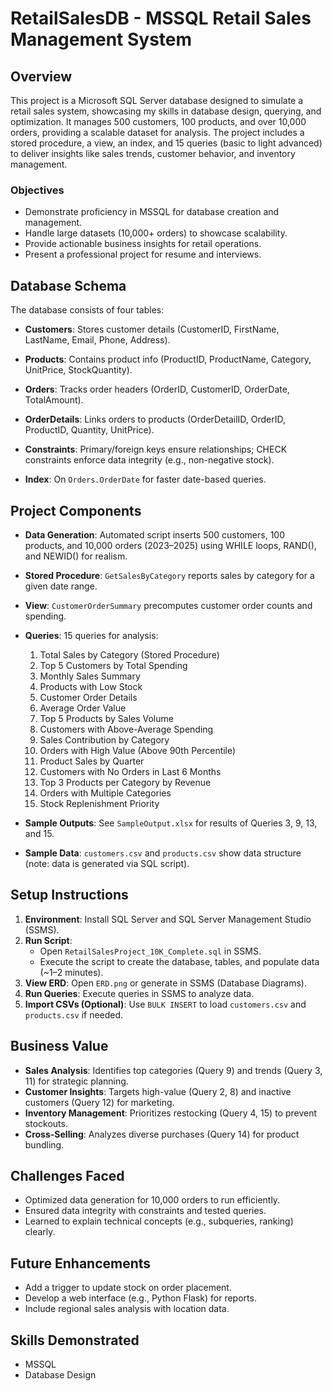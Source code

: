 # RetailSalesDB - MSSQL Retail Sales Management System

## Overview
This project is a Microsoft SQL Server database designed to simulate a retail sales system, showcasing my skills in database design, querying, and optimization. It manages 500 customers, 100 products, and over 10,000 orders, providing a scalable dataset for analysis. The project includes a stored procedure, a view, an index, and 15 queries (basic to light advanced) to deliver insights like sales trends, customer behavior, and inventory management.

### Objectives
- Demonstrate proficiency in MSSQL for database creation and management.
- Handle large datasets (10,000+ orders) to showcase scalability.
- Provide actionable business insights for retail operations.
- Present a professional project for resume and interviews.

## Database Schema
The database consists of four tables:
- **Customers**: Stores customer details (CustomerID, FirstName, LastName, Email, Phone, Address).
- **Products**: Contains product info (ProductID, ProductName, Category, UnitPrice, StockQuantity).
- **Orders**: Tracks order headers (OrderID, CustomerID, OrderDate, TotalAmount).
- **OrderDetails**: Links orders to products (OrderDetailID, OrderID, ProductID, Quantity, UnitPrice).


- **Constraints**: Primary/foreign keys ensure relationships; CHECK constraints enforce data integrity (e.g., non-negative stock).
- **Index**: On `Orders.OrderDate` for faster date-based queries.

## Project Components
- **Data Generation**: Automated script inserts 500 customers, 100 products, and 10,000 orders (2023–2025) using WHILE loops, RAND(), and NEWID() for realism.
- **Stored Procedure**: `GetSalesByCategory` reports sales by category for a given date range.
- **View**: `CustomerOrderSummary` precomputes customer order counts and spending.
- **Queries**: 15 queries for analysis:
  1. Total Sales by Category (Stored Procedure)
  2. Top 5 Customers by Total Spending
  3. Monthly Sales Summary
  4. Products with Low Stock
  5. Customer Order Details
  6. Average Order Value
  7. Top 5 Products by Sales Volume
  8. Customers with Above-Average Spending
  9. Sales Contribution by Category
  10. Orders with High Value (Above 90th Percentile)
  11. Product Sales by Quarter
  12. Customers with No Orders in Last 6 Months
  13. Top 3 Products per Category by Revenue
  14. Orders with Multiple Categories
  15. Stock Replenishment Priority

- **Sample Outputs**: See `SampleOutput.xlsx` for results of Queries 3, 9, 13, and 15.
- **Sample Data**: `customers.csv` and `products.csv` show data structure (note: data is generated via SQL script).

## Setup Instructions
1. **Environment**: Install SQL Server and SQL Server Management Studio (SSMS).
2. **Run Script**:
   - Open `RetailSalesProject_10K_Complete.sql` in SSMS.
   - Execute the script to create the database, tables, and populate data (~1–2 minutes).
3. **View ERD**: Open `ERD.png` or generate in SSMS (Database Diagrams).
4. **Run Queries**: Execute queries in SSMS to analyze data.
5. **Import CSVs (Optional)**: Use `BULK INSERT` to load `customers.csv` and `products.csv` if needed.

## Business Value
- **Sales Analysis**: Identifies top categories (Query 9) and trends (Query 3, 11) for strategic planning.
- **Customer Insights**: Targets high-value (Query 2, 8) and inactive customers (Query 12) for marketing.
- **Inventory Management**: Prioritizes restocking (Query 4, 15) to prevent stockouts.
- **Cross-Selling**: Analyzes diverse purchases (Query 14) for product bundling.

## Challenges Faced
- Optimized data generation for 10,000 orders to run efficiently.
- Ensured data integrity with constraints and tested queries.
- Learned to explain technical concepts (e.g., subqueries, ranking) clearly.

## Future Enhancements
- Add a trigger to update stock on order placement.
- Develop a web interface (e.g., Python Flask) for reports.
- Include regional sales analysis with location data.

## Skills Demonstrated
- MSSQL
- Database Design
